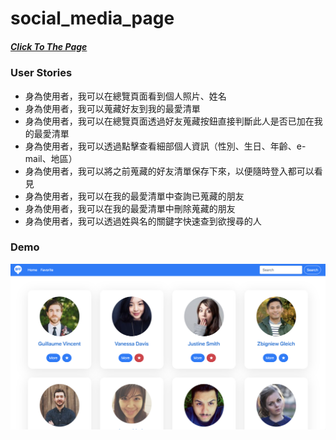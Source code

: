 # social_media_page

<a href="https://autoimpact.github.io/social_media_page/"><h5>Click To The Page</h5></a>

<h3>User Stories</h3>
<ul>
  <li>身為使用者，我可以在總覽頁面看到個人照片、姓名</li>
  <li>身為使用者，我可以蒐藏好友到我的最愛清單</li>
  <li>身為使用者，我可以在總覽頁面透過好友蒐藏按鈕直接判斷此人是否已加在我的最愛清單</li>
  <li>身為使用者，我可以透過點擊查看細部個人資訊（性別、生日、年齡、e-mail、地區）</li>
  <li>身為使用者，我可以將之前蒐藏的好友清單保存下來，以便隨時登入都可以看見</li>
  <li>身為使用者，我可以在我的最愛清單中查詢已蒐藏的朋友</li>
  <li>身為使用者，我可以在我的最愛清單中刪除蒐藏的朋友</li>
  <li>身為使用者，我可以透過姓與名的關鍵字快速查到欲搜尋的人</li>
</ul>

<h3>Demo</h3>
<img src="https://github.com/autoimpact/social_media_page/blob/master/readme/ScreenShot.png" alt="demo-gif">
